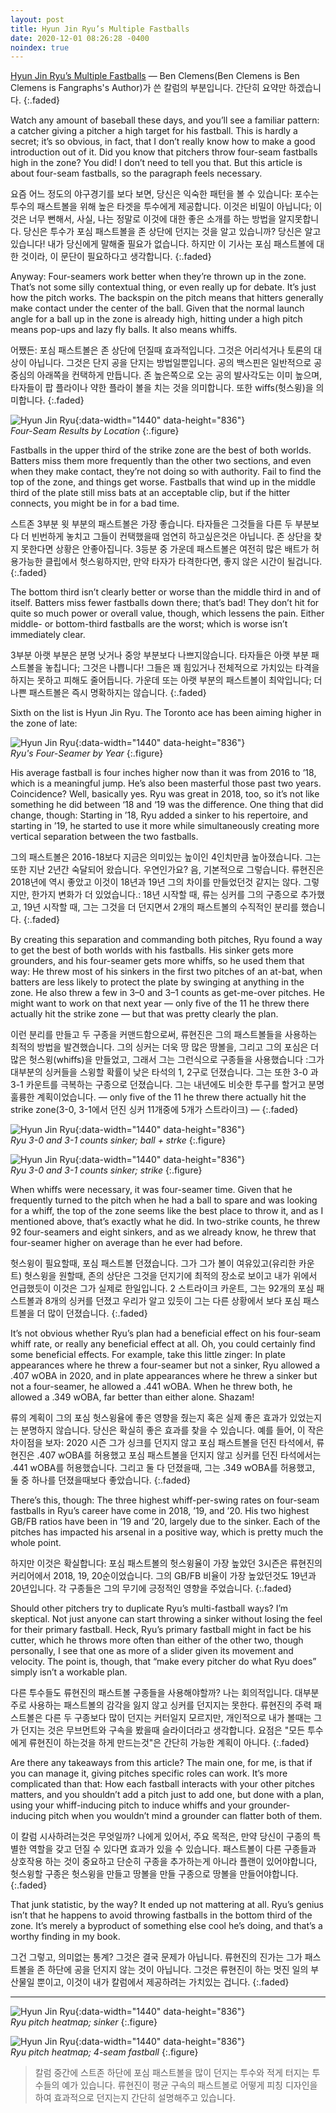 ```yaml
---
layout: post
title: Hyun Jin Ryu’s Multiple Fastballs
date: 2020-12-01 08:26:28 -0400
noindex: true
---
```


[Hyun Jin Ryu’s Multiple Fastballs](https://blogs.fangraphs.com/hyun-jin-ryus-multiple-fastballs/) &mdash; Ben Clemens(Ben Clemens is Ben Clemens is Fangraphs's Author)가 쓴 칼럼의 부분입니다. 간단히 요약만 하겠습니다.
{:.faded}   

Watch any amount of baseball these days, and you’ll see a familiar pattern: a catcher giving a pitcher a high target for his fastball. This is hardly a secret; it’s so obvious, in fact, that I don’t really know how to make a good introduction out of it. Did you know that pitchers throw four-seam fastballs high in the zone? You did! I don’t need to tell you that. But this article is about four-seam fastballs, so the paragraph feels necessary.

요즘 어느 정도의 야구경기를 보다 보면, 당신은 익숙한 패턴을 볼 수 있습니다: 포수는 투수의 패스트볼을 위해 높은 타겟을 투수에게 제공합니다. 이것은 비밀이 아닙니다; 이것은 너무 뻔해서, 사실, 나는 정말로 이것에 대한 좋은 소개를 하는 방법을 알지못합니다. 당신은 투수가 포심 패스트볼을 존 상단에 던지는 것을 알고 있습니까? 당신은 알고있습니다! 내가 당신에게 말해줄 필요가 없습니다. 하지만 이 기사는 포심 패스트볼에 대한 것이라, 이 문단이 필요하다고 생각합니다.
{:.faded}

Anyway: Four-seamers work better when they’re thrown up in the zone. That’s not some silly contextual thing, or even really up for debate. It’s just how the pitch works. The backspin on the pitch means that hitters generally make contact under the center of the ball. Given that the normal launch angle for a ball up in the zone is already high, hitting under a high pitch means pop-ups and lazy fly balls. It also means whiffs.

어쨌든: 포심 패스트볼은 존 상단에 던질때 효과적입니다. 그것은 어리석거나 토론의 대상이 아닙니다. 그것은 단지 공을 단지는 방법일뿐입니다. 공의 백스핀은 일반적으로 공 중심의 아래쪽을 컨택하게 만듭니다. 존 높은쪽으로 오는 공의 발사각도는 이미 높으며, 타자들이 팝 플라이나 약한 플라이 볼을 치는 것을 의미합니다. 또한 wiffs(헛스윙)을 의미합니다.
{:.faded}

![Hyun Jin Ryu](/image/hyunjinryu1.png){:data-width="1440" data-height="836"}   
*Four-Seam Results by Location*
{:.figure}

Fastballs in the upper third of the strike zone are the best of both worlds. Batters miss them more frequently than the other two sections, and even when they make contact, they’re not doing so with authority. Fail to find the top of the zone, and things get worse. Fastballs that wind up in the middle third of the plate still miss bats at an acceptable clip, but if the hitter connects, you might be in for a bad time.

스트존 3부분 윗 부분의 패스트볼은 가장 좋습니다. 타자들은 그것들을 다른 두 부분보다 더 빈번하게 놓치고 그들이 컨택했을때 엄연히 하고싶은것은 아닙니다. 존 상단을 찾지 못한다면 상황은 안좋아집니다. 3등분 중 가운데 패스트볼은 여전히 많은 배트가 허용가능한 클립에서 헛스윙하지만, 만약 타자가 타격한다면, 좋지 않은 시간이 될겁니다.
{:.faded}

The bottom third isn’t clearly better or worse than the middle third in and of itself. Batters miss fewer fastballs down there; that’s bad! They don’t hit for quite so much power or overall value, though, which lessens the pain. Either middle- or bottom-third fastballs are the worst; which is worse isn’t immediately clear.

3부분 아랫 부분은 분명 낫거나 중앙 부분보다 나쁘지않습니다. 타자들은 아랫 부분 패스트볼을 놓칩니다; 그것은 나쁩니다! 그들은 꽤 힘있거나 전체적으로 가치있는 타격을 하지는 못하고 피해도 줄어듭니다. 가운데 또는 아랫 부분의 패스트볼이 최악입니다; 더 나쁜 패스트볼은 즉시 명확하지는 않습니다.
{:.faded}

Sixth on the list is Hyun Jin Ryu. The Toronto ace has been aiming higher in the zone of late:

![Hyun Jin Ryu](/image/hyunjinryu2.png){:data-width="1440" data-height="836"}   
*Ryu's Four-Seamer by Year*
{:.figure}

His average fastball is four inches higher now than it was from 2016 to ’18, which is a meaningful jump. He’s also been masterful those past two years. Coincidence? Well, basically yes. Ryu was great in 2018, too, so it’s not like something he did between ‘18 and ‘19 was the difference. One thing that did change, though: Starting in ’18, Ryu added a sinker to his repertoire, and starting in ’19, he started to use it more while simultaneously creating more vertical separation between the two fastballs.

그의 패스트볼은 2016-18보다 지금은 의미있는 높이인 4인치만큼 높아졌습니다. 그는 또한 지난 2년간 숙달되어 왔습니다. 우연인가요? 음, 기본적으로 그렇습니다. 류현진은 2018년에 역시 좋았고 이것이 18년과 19년 그의 차이를 만들었던것 같지는 않다. 그렇지만, 한가지 변화가 더 있었습니다.: 18년 시작할 때, 류는 싱커를 그의 구종으로 추가했고, 19년 시작할 때, 그는 그것을 더 던지면서 2개의 패스트볼의 수직적인 분리를 했습니다.
{:.faded}

By creating this separation and commanding both pitches, Ryu found a way to get the best of both worlds with his fastballs. His sinker gets more grounders, and his four-seamer gets more whiffs, so he used them that way: He threw most of his sinkers in the first two pitches of an at-bat, when batters are less likely to protect the plate by swinging at anything in the zone. He also threw a few in 3–0 and 3–1 counts as get-me-over pitches. He might want to work on that next year — only five of the 11 he threw there actually hit the strike zone — but that was pretty clearly the plan.

이런 분리를 만들고 두 구종을 커맨드함으로써, 류현진은 그의 패스트볼들을 사용하는 최적의 방법을 발견했습니다. 그의 싱커는 더욱 땅 많은 땅볼을, 그리고 그의 포심은 더 많은 헛스윙(whiffs)을 만들었고, 그래서 그는 그런식으로 구종들을 사용했습니다 :그가 대부분의 싱커들을 스윙할 확률이 낮은 타석의 1, 2구로 던졌습니다. 그는 또한 3-0 과 3-1 카운트를 극복하는 구종으로 던졌습니다. 그는 내년에도 비슷한 투구를 할거고 분명 훌륭한 계획이었습니다. — only five of the 11 he threw there actually hit the strike zone(3-0, 3-1에서 던진 싱커 11개중에 5개가 스트라이크) —
{:.faded}


![Hyun Jin Ryu](/image/hyunjinryu3.png){:data-width="1440" data-height="836"}   
*Ryu 3-0 and 3-1 counts sinker; ball + strke*
{:.figure}

![Hyun Jin Ryu](/image/hyunjinryu4.png){:data-width="1440" data-height="836"}   
*Ryu 3-0 and 3-1 counts sinker; strike*
{:.figure}

When whiffs were necessary, it was four-seamer time. Given that he frequently turned to the pitch when he had a ball to spare and was looking for a whiff, the top of the zone seems like the best place to throw it, and as I mentioned above, that’s exactly what he did. In two-strike counts, he threw 92 four-seamers and eight sinkers, and as we already know, he threw that four-seamer higher on average than he ever had before.

헛스윙이 필요할때, 포심 패스트볼 던졌습니다. 그가 그가 볼이 여유있고(유리한 카운트) 헛스윙을 원할때, 존의 상단은 그것을 던지기에 최적의 장소로 보이고 내가 위에서 언급했듯이 이것은 그가 실제로 한일입니다. 2 스트라이크 카운트, 그는 92개의 포심 패스트볼과 8개의 싱커를 던졌고 우리가 알고 있듯이 그는 다른 상황에서 보다 포심 패스트볼을 더 많이 던졌습니다.
{:.faded}

It’s not obvious whether Ryu’s plan had a beneficial effect on his four-seam whiff rate, or really any beneficial effect at all. Oh, you could certainly find some beneficial effects. For example, take this little zinger: In plate appearances where he threw a four-seamer but not a sinker, Ryu allowed a .407 wOBA in 2020, and in plate appearances where he threw a sinker but not a four-seamer, he allowed a .441 wOBA. When he threw both, he allowed a .349 wOBA, far better than either alone. Shazam!

류의 계획이 그의 포심 헛스윙율에 좋은 영향을 줬는지 혹은 실제 좋은 효과가 있었는지는 분명하지 않습니다. 당신은 확실히 좋은 효과를 찾을 수 있습니다. 예를 들어, 이 작은 차이점을 보자: 2020 시즌 그가 싱크를 던지지 않고 포심 패스트볼을 던진 타석에서, 류현진은 .407 wOBA를 허용했고 포심 패스트볼을 던지지 않고 싱커를 던진 타석에서는 .441 wOBA를 허용했습니다. 그리고 둘 다 던졌을때, 그는 .349 wOBA를 허용했고, 둘 중 하나를 던졌을때보다 좋았습니다.
{:.faded}

There’s this, though: The three highest whiff-per-swing rates on four-seam fastballs in Ryu’s career have come in 2018, ’19, and ’20. His two highest GB/FB ratios have been in ’19 and ’20, largely due to the sinker. Each of the pitches has impacted his arsenal in a positive way, which is pretty much the whole point.

하지만 이것은 확실합니다: 포심 패스트볼의 헛스윙율이 가장 높았던 3시즌은 류현진의 커리어에서 2018, 19, 20순이었습니다. 그의 GB/FB 비율이 가장 높았던것도 19년과 20년입니다. 각 구종들은 그의 무기에 긍정적인 영향을 주었습니다.
{:.faded}

Should other pitchers try to duplicate Ryu’s multi-fastball ways? I’m skeptical. Not just anyone can start throwing a sinker without losing the feel for their primary fastball. Heck, Ryu’s primary fastball might in fact be his cutter, which he throws more often than either of the other two, though personally, I see that one as more of a slider given its movement and velocity. The point is, though, that “make every pitcher do what Ryu does” simply isn’t a workable plan.

다른 투수들도 류현진의 패스트볼 구종들을 사용해야할까? 나는 회의적입니다. 대부분 주로 사용하는 패스트볼의 감각을 잃지 않고 싱커를 던지지는 못한다. 류현진의 주력 패스트볼은 다른 두 구종보다 많이 던지는 커터일지 모르지만, 개인적으로 내가 볼때는 그가 던지는 것은 무브먼트와 구속을 봤을때 슬라이더라고 생각합니다. 요점은 "모든 투수에게 류현진이 하는것을 하게 만드는것"은 간단히 가능한 계획이 아니다.
{:.faded}

Are there any takeaways from this article? The main one, for me, is that if you can manage it, giving pitches specific roles can work. It’s more complicated than that: How each fastball interacts with your other pitches matters, and you shouldn’t add a pitch just to add one, but done with a plan, using your whiff-inducing pitch to induce whiffs and your grounder-inducing pitch when you wouldn’t mind a grounder can flatter both of them.

이 칼럼 시사하려는것은 무엇일까? 나에게 있어서, 주요 목적은, 만약 당신이 구종의 특별한 역할을 갖고 던질 수 있다면 효과가 있을 수 있습니다. 패스트볼이 다른 구종들과 상호작용 하는 것이 중요하고 단순히 구종을 추가하는게 아니라 플랜이 있어야합니다, 헛스윙할 구종은 헛스윙을 만들고 땅볼을 만들 구종으로 땅볼을 만들어야합니다.
{:.faded}

That junk statistic, by the way? It ended up not mattering at all. Ryu’s genius isn’t that he happens to avoid throwing fastballs in the bottom third of the zone. It’s merely a byproduct of something else cool he’s doing, and that’s a worthy finding in my book.

그건 그렇고, 의미없는 통계? 그것은 결국 문제가 아닙니다. 류현진의 진가는 그가 패스트볼을 존 하단에 공을 던지지 않는 것이 아닙니다. 그것은 류현진이 하는 멋진 일의 부산물일 뿐이고, 이것이 내가 칼럼에서 제공하려는 가치있는 겁니다.
{:.faded}

---

![Hyun Jin Ryu](/image/hyunjinryu5.png){:data-width="1440" data-height="836"}   
*Ryu pitch heatmap; sinker*
{:.figure}

![Hyun Jin Ryu](/image/hyunjinryu6.png){:data-width="1440" data-height="836"}   
*Ryu pitch heatmap; 4-seam fastball*
{:.figure}

> 칼럼 중간에 스트존 하단에 포심 패스트볼을 많이 던지는 투수와 적게 터지는 투수들의 예가 있습니다. 류현진이 평균 구속의 패스트볼로 어떻게 피칭 디자인을 하여 효과적으로 던지는지 간단히 설명해주고 있습니다.
